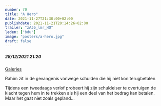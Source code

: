 ```yaml
---
number: 70
title: "A Hero"
date: 2021-11-27T21:30:00+02:00
publishdate: 2021-11-21T20:14:26+02:00
trailer: "zAJ6_lmr_HQ"
leden: ["bdu"]
image: "posters/a-hero.jpg"
draft: false
---
```


##### 28/12/2021 21:20

[Galeries](https://galeries.be/en/a-hero/)

Rahim zit in de gevangenis vanwege schulden die hij niet kon terugbetalen.
<!--more-->
Tijdens een tweedaags verlof probeert hij zijn schuldeiser te overtuigen
de klacht tegen hem in te trekken als hij een deel van het bedrag kan betalen.
Maar het gaat niet zoals gepland...
